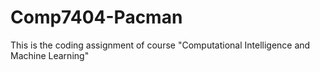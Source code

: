 # Comp7404-Pacman
This is the coding assignment of course "Computational Intelligence and Machine Learning"
